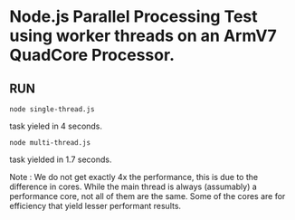 # Node.js Parallel Processing Test using worker threads on an ArmV7 QuadCore Processor.

## RUN

`node single-thread.js` 

task yieled in 4 seconds.


`node multi-thread.js`

task yielded in 1.7 seconds.

Note : We do not get exactly 4x the performance, this is due to the difference in cores. While the main thread is always (assumably) a performance core, not all of them are the same. Some of the cores are for efficiency that yield lesser performant results.